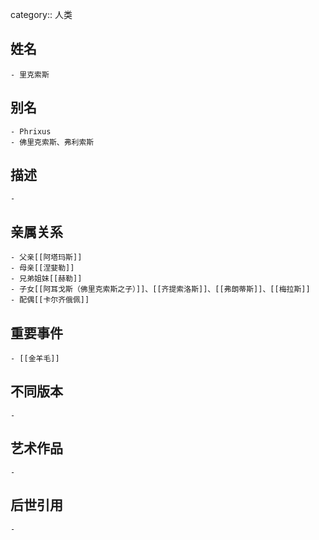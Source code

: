 category:: 人类
## 姓名
	- 里克索斯
## 别名
	- Phrixus
	- 佛里克索斯、弗利索斯
## 描述
	-
## 亲属关系
	- 父亲[[阿塔玛斯]]
	- 母亲[[涅婓勒]]
	- 兄弟姐妹[[赫勒]]
	- 子女[[阿耳戈斯（佛里克索斯之子）]]、[[齐提索洛斯]]、[[弗朗蒂斯]]、[[梅拉斯]]
	- 配偶[[卡尔齐俄佩]]
## 重要事件
	- [[金羊毛]]
## 不同版本
	-
## 艺术作品
	-
## 后世引用
	-
